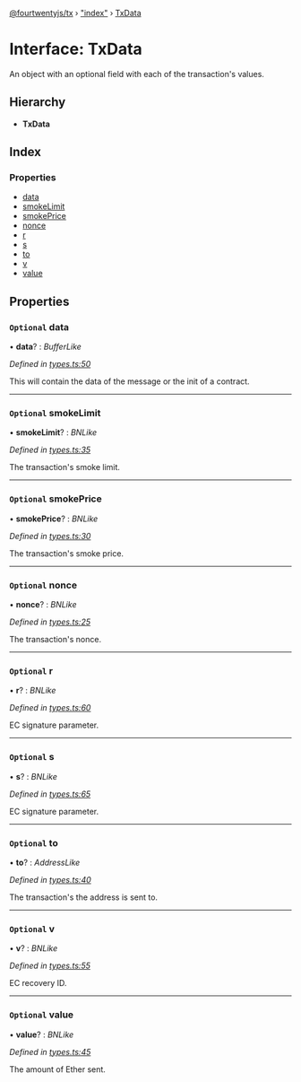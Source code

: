 [@fourtwentyjs/tx](../README.md) › ["index"](../modules/_index_.md) › [TxData](_index_.txdata.md)

# Interface: TxData

An object with an optional field with each of the transaction's values.

## Hierarchy

* **TxData**

## Index

### Properties

* [data](_index_.txdata.md#optional-data)
* [smokeLimit](_index_.txdata.md#optional-smokelimit)
* [smokePrice](_index_.txdata.md#optional-smokeprice)
* [nonce](_index_.txdata.md#optional-nonce)
* [r](_index_.txdata.md#optional-r)
* [s](_index_.txdata.md#optional-s)
* [to](_index_.txdata.md#optional-to)
* [v](_index_.txdata.md#optional-v)
* [value](_index_.txdata.md#optional-value)

## Properties

### `Optional` data

• **data**? : *BufferLike*

*Defined in [types.ts:50](https://github.com/420integrated/fourtwentyjs-vm/blob/master/packages/tx/src/types.ts#L50)*

This will contain the data of the message or the init of a contract.

___

### `Optional` smokeLimit

• **smokeLimit**? : *BNLike*

*Defined in [types.ts:35](https://github.com/420integrated/fourtwentyjs-vm/blob/master/packages/tx/src/types.ts#L35)*

The transaction's smoke limit.

___

### `Optional` smokePrice

• **smokePrice**? : *BNLike*

*Defined in [types.ts:30](https://github.com/420integrated/fourtwentyjs-vm/blob/master/packages/tx/src/types.ts#L30)*

The transaction's smoke price.

___

### `Optional` nonce

• **nonce**? : *BNLike*

*Defined in [types.ts:25](https://github.com/420integrated/fourtwentyjs-vm/blob/master/packages/tx/src/types.ts#L25)*

The transaction's nonce.

___

### `Optional` r

• **r**? : *BNLike*

*Defined in [types.ts:60](https://github.com/420integrated/fourtwentyjs-vm/blob/master/packages/tx/src/types.ts#L60)*

EC signature parameter.

___

### `Optional` s

• **s**? : *BNLike*

*Defined in [types.ts:65](https://github.com/420integrated/fourtwentyjs-vm/blob/master/packages/tx/src/types.ts#L65)*

EC signature parameter.

___

### `Optional` to

• **to**? : *AddressLike*

*Defined in [types.ts:40](https://github.com/420integrated/fourtwentyjs-vm/blob/master/packages/tx/src/types.ts#L40)*

The transaction's the address is sent to.

___

### `Optional` v

• **v**? : *BNLike*

*Defined in [types.ts:55](https://github.com/420integrated/fourtwentyjs-vm/blob/master/packages/tx/src/types.ts#L55)*

EC recovery ID.

___

### `Optional` value

• **value**? : *BNLike*

*Defined in [types.ts:45](https://github.com/420integrated/fourtwentyjs-vm/blob/master/packages/tx/src/types.ts#L45)*

The amount of Ether sent.
